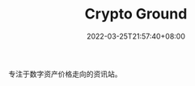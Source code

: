 ﻿---
weight: 
title: "Crypto Ground"
description: "专注于数字资产价格走向的资讯站"
date: 2022-03-25T21:57:40+08:00
lastmod: 2022-03-25T16:45:40+08:00
draft: false
authors: ["Metabd"]
featuredImage: "crypto-ground.jpg"
link: ""
tags: ["元宇宙资讯","Crypto Ground"]
categories: ["navigation"]
navigation: ["元宇宙资讯"]
lightgallery: true
toc: true
pinned: false
recommend: false
recommend1: false
---
专注于数字资产价格走向的资讯站。
